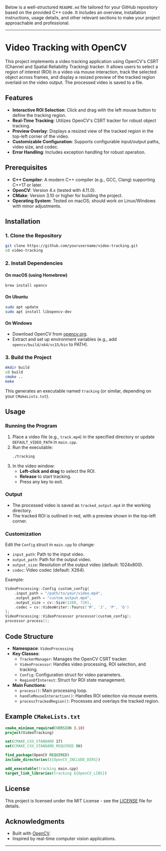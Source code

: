Below is a well-structured `README.md` file tailored for your GitHub repository based on the provided C++ code. It includes an overview, installation instructions, usage details, and other relevant sections to make your project approachable and professional.

---

# Video Tracking with OpenCV

This project implements a video tracking application using OpenCV's CSRT (Channel and Spatial Reliability Tracking) tracker. It allows users to select a region of interest (ROI) in a video via mouse interaction, track the selected object across frames, and display a resized preview of the tracked region overlaid on the video output. The processed video is saved to a file.

## Features
- **Interactive ROI Selection**: Click and drag with the left mouse button to define the tracking region.
- **Real-Time Tracking**: Utilizes OpenCV's CSRT tracker for robust object tracking.
- **Preview Overlay**: Displays a resized view of the tracked region in the top-left corner of the video.
- **Customizable Configuration**: Supports configurable input/output paths, video size, and codec.
- **Error Handling**: Includes exception handling for robust operation.

## Prerequisites
- **C++ Compiler**: A modern C++ compiler (e.g., GCC, Clang) supporting C++17 or later.
- **OpenCV**: Version 4.x (tested with 4.11.0).
- **CMake**: Version 3.10 or higher for building the project.
- **Operating System**: Tested on macOS; should work on Linux/Windows with minor adjustments.

## Installation

### 1. Clone the Repository
```bash
git clone https://github.com/yourusername/video-tracking.git
cd video-tracking
```

### 2. Install Dependencies
#### On macOS (using Homebrew)
```bash
brew install opencv
```

#### On Ubuntu
```bash
sudo apt update
sudo apt install libopencv-dev
```

#### On Windows
- Download OpenCV from [opencv.org](https://opencv.org/releases/).
- Extract and set up environment variables (e.g., add `opencv/build/x64/vc15/bin` to PATH).

### 3. Build the Project
```bash
mkdir build
cd build
cmake ..
make
```

This generates an executable named `tracking` (or similar, depending on your `CMakeLists.txt`).

## Usage

### Running the Program
1. Place a video file (e.g., `track.mp4`) in the specified directory or update `DEFAULT_VIDEO_PATH` in `main.cpp`.
2. Run the executable:
   ```bash
   ./tracking
   ```
3. In the video window:
   - **Left-click and drag** to select the ROI.
   - **Release** to start tracking.
   - Press any key to exit.

### Output
- The processed video is saved as `tracked_output.mp4` in the working directory.
- The tracked ROI is outlined in red, with a preview shown in the top-left corner.

### Customization
Edit the `Config` struct in `main.cpp` to change:
- `input_path`: Path to the input video.
- `output_path`: Path for the output video.
- `output_size`: Resolution of the output video (default: 1024x800).
- `codec`: Video codec (default: X264).

Example:
```cpp
VideoProcessing::Config custom_config{
    .input_path = "/path/to/your/video.mp4",
    .output_path = "custom_output.mp4",
    .output_size = cv::Size(1280, 720),
    .codec = cv::VideoWriter::fourcc('M', 'J', 'P', 'G')
};
VideoProcessing::VideoProcessor processor(custom_config);
processor.process();
```

## Code Structure
- **Namespace**: `VideoProcessing`
- **Key Classes**:
  - `TrackerManager`: Manages the OpenCV CSRT tracker.
  - `VideoProcessor`: Handles video processing, ROI selection, and tracking.
  - `Config`: Configuration struct for video parameters.
  - `RegionOfInterest`: Struct for ROI state management.
- **Main Functions**:
  - `process()`: Main processing loop.
  - `handleMouseInteraction()`: Handles ROI selection via mouse events.
  - `processTrackedRegion()`: Processes and overlays the tracked region.

## Example `CMakeLists.txt`
```cmake
cmake_minimum_required(VERSION 3.10)
project(VideoTracking)

set(CMAKE_CXX_STANDARD 17)
set(CMAKE_CXX_STANDARD_REQUIRED ON)

find_package(OpenCV REQUIRED)
include_directories(${OpenCV_INCLUDE_DIRS})

add_executable(tracking main.cpp)
target_link_libraries(tracking ${OpenCV_LIBS})
```

## License
This project is licensed under the MIT License - see the [LICENSE](LICENSE) file for details.

## Acknowledgments
- Built with [OpenCV](https://opencv.org/).
- Inspired by real-time computer vision applications.

---
 
